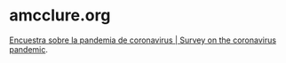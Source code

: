 # amcclure.org
[Encuestra sobre la pandemia de coronavirus | Survey on the coronavirus pandemic](covid-survey).
